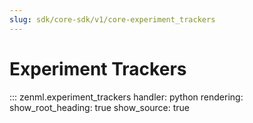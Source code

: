 ```yaml
---
slug: sdk/core-sdk/v1/core-experiment_trackers
---
```


# Experiment Trackers

::: zenml.experiment_trackers
    handler: python
    rendering:
      show_root_heading: true
      show_source: true

